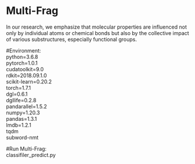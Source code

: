 # Multi-Frag

In our research, we emphasize that molecular properties are influenced not only by individual atoms or chemical bonds but also by the collective impact of various substructures, especially functional groups.


#Environment:  
python=3.6.8  
pytorch=1.0.1  
cudatoolkit=9.0  
rdkit=2018.09.1.0  
scikit-learn=0.20.2  
torch=1.7.1  
dgl=0.6.1  
dgllife=0.2.8  
pandarallel=1.5.2  
numpy=1.20.3  
pandas=1.3.1  
lmdb=1.2.1  
tqdm  
subword-nmt  

#Run Multi-Frag:   
classifiler_predict.py
